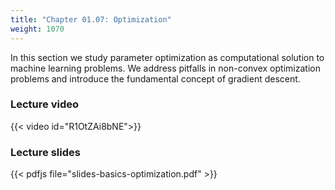 ```yaml
---
title: "Chapter 01.07: Optimization"
weight: 1070
---
```

In this section we study parameter optimization as computational solution to machine learning problems. We address pitfalls in non-convex optimization problems and introduce the fundamental concept of gradient descent.

<!--more-->

### Lecture video

{{< video id="R1OtZAi8bNE">}}

### Lecture slides

{{< pdfjs file="slides-basics-optimization.pdf" >}}